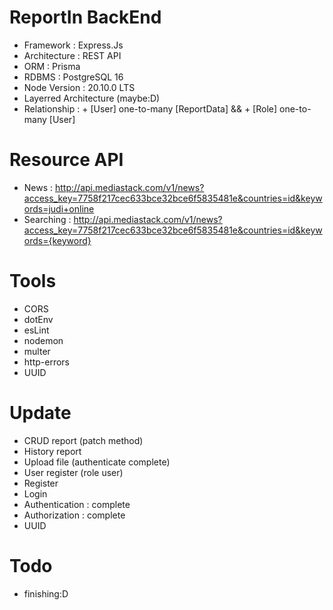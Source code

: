 # ReportIn BackEnd
+ Framework : Express.Js
+ Architecture : REST API
+ ORM : Prisma
+ RDBMS : PostgreSQL 16
+ Node Version : 20.10.0 LTS
+ Layerred Architecture (maybe:D)
+ Relationship : + [User] one-to-many [ReportData] && + [Role] one-to-many [User]

# Resource API 
+ News : http://api.mediastack.com/v1/news?access_key=7758f217cec633bce32bce6f5835481e&countries=id&keywords=judi+online
+ Searching : http://api.mediastack.com/v1/news?access_key=7758f217cec633bce32bce6f5835481e&countries=id&keywords={keyword}

# Tools
+ CORS
+ dotEnv
+ esLint
+ nodemon
+ multer
+ http-errors
+ UUID

# Update
+ CRUD report (patch method)
+ History report
+ Upload file (authenticate complete)
+ User register (role user)
+ Register
+ Login
+ Authentication : complete
+ Authorization :  complete
+ UUID

# Todo
+ finishing:D